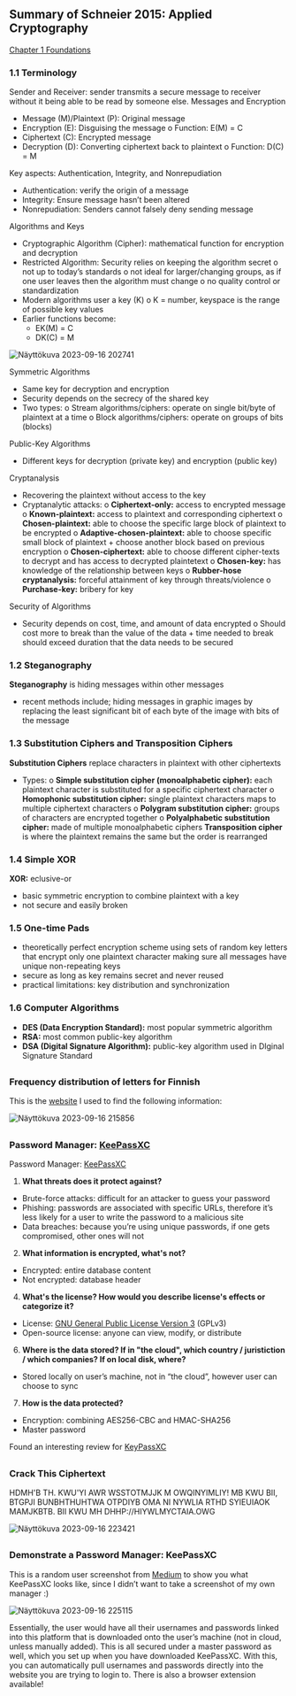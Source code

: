 ## Summary of Schneier 2015: Applied Cryptography

[Chapter 1 Foundations](https://learning.oreilly.com/library/view/applied-cryptography-protocols/9781119096726/08_chap01.html#chap01-sec006)



### 1.1	Terminology
Sender and Receiver: sender transmits a secure message to receiver without it being able to be read by someone else.
Messages and Encryption
-	Message (M)/Plaintext (P): Original message
-	Encryption (E): Disguising the message
o	Function: E(M) = C 
-	Ciphertext (C): Encrypted message
-	Decryption (D): Converting ciphertext back to plaintext
o	Function: D(C) = M

Key aspects: Authentication, Integrity, and Nonrepudiation
-	Authentication: verify the origin of a message
-	Integrity: Ensure message hasn’t been altered
-	Nonrepudiation: Senders cannot falsely deny sending message 

Algorithms and Keys
-	Cryptographic Algorithm (Cipher): mathematical function for encryption and decryption
-	Restricted Algorithm: Security relies on keeping the algorithm secret
o	not up to today’s standards
o	not ideal for larger/changing groups, as if one user leaves then the algorithm must change
o	no quality control or standardization
-	Modern algorithms user a key (K)
o	K = number, keyspace is the range of possible key values
- Earlier functions become:
  - EK(M) = C
  - DK(C) = M 

![Näyttökuva 2023-09-16 202741](https://github.com/marissakirjonen/informationSecurity/assets/142782994/b411cc62-6571-412f-8286-1f82519ffd06)


Symmetric Algorithms
-	Same key for decryption and encryption
-	Security depends on the secrecy of the shared key
-	Two types: 
o	Stream algorithms/ciphers: operate on single bit/byte of plaintext at a time
o	Block algorithms/ciphers: operate on groups of bits (blocks)

Public-Key Algorithms
-	Different keys for decryption (private key) and encryption (public key)

Cryptanalysis
-	Recovering the plaintext without access to the key 
-	Cryptanalytic attacks: 
o	**Ciphertext-only:** access to encrypted message
o	**Known-plaintext:** access to plaintext and corresponding ciphertext
o	**Chosen-plaintext:** able to choose the specific large block of plaintext to be encrypted
o	**Adaptive-chosen-plaintext:** able to choose specific small block of plaintext + choose another block based on previous encryption
o	**Chosen-ciphertext:** able to choose different cipher-texts to decrypt and has access to decrypted plaintetext
o	**Chosen-key:** has knowledge of the relationship between keys
o	**Rubber-hose cryptanalysis:** forceful attainment of key through threats/violence 
o	**Purchase-key:** bribery for key

Security of Algorithms
-	Security depends on cost, time, and amount of data encrypted 
o	Should cost more to break than the value of the data + time needed to break should exceed duration that the data needs to be secured 


### 1.2	Steganography 

**Steganography** is hiding messages within other messages
-	recent methods include; hiding messages in graphic images by replacing the least significant bit of each byte of the image with bits of the message 


### 1.3	Substitution Ciphers and Transposition Ciphers 

**Substitution Ciphers** replace characters in plaintext with other ciphertexts
-	Types: 
o	**Simple substitution cipher (monoalphabetic cipher):** each plaintext character is substituted for a specific ciphertext character
o	**Homophonic substitution cipher:** single plaintext characters maps to multiple ciphertext characters
o	**Polygram substitution cipher:** groups of characters are encrypted together
o	**Polyalphabetic substitution cipher:** made of multiple monoalphabetic ciphers
**Transposition cipher** is where the plaintext remains the same but the order is rearranged 

### 1.4	Simple XOR

**XOR:** eclusive-or
-	basic symmetric encryption to combine plaintext with a key
-	not secure and easily broken

### 1.5	One-time Pads

-	theoretically perfect encryption scheme using sets of random key letters that encrypt only one plaintext character making sure all messages have unique non-repeating keys
-	secure as long as key remains secret and never reused
-	practical limitations: key distribution and synchronization

### 1.6	Computer Algorithms
-	**DES (Data Encryption Standard):** most popular symmetric algorithm 
-	**RSA:** most common public-key algorithm 
-	**DSA (Digital Signature Algorithm):** public-key algorithm used in DIginal Signature Standard
  
##
### Frequency distribution of letters for Finnish

This is the [website](https://www.sttmedia.com/characterfrequency-finnish) I used to find the following information:

![Näyttökuva 2023-09-16 215856](https://github.com/marissakirjonen/informationSecurity/assets/142782994/51802a81-cb4b-4b1e-a0b3-0b3ce277724a)


##
### Password Manager: [KeePassXC](https://keepassxc.org/)


Password Manager: [KeePassXC](https://keepassxc.org/)
1.	**What threats does it protect against?**
- Brute-force attacks: difficult for an attacker to guess your password
- Phishing: passwords are associated with specific URLs, therefore it’s less likely for a user to write the password to a malicious site
- Data breaches: because you’re using unique passwords, if one gets compromised, other ones will not

2.	**What information is encrypted, what's not?**
- Encrypted: entire database content
- Not encrypted: database header

4.	**What's the license? How would you describe license's effects or categorize it?**
- License: [GNU General Public License Version 3]( https://www.gnu.org/licenses/gpl-3.0.en.html) (GPLv3)
- Open-source license: anyone can view, modify, or distribute

6.	**Where is the data stored? If in "the cloud", which country / juristiction / which companies? If on local disk, where?**
- Stored locally on user’s machine, not in “the cloud”, however user can choose to sync

7.	**How is the data protected?**
- Encryption: combining AES256-CBC and HMAC-SHA256 
- Master password

Found an interesting review for [KeyPassXC]( https://keepassxc.org/assets/pdf/KeePassXC-Review-V1-Molotnikov.pdf)

##

### Crack This Ciphertext

HDMH'B TH. KWU'YI AWR WSSTOTMJJK M OWQINYIMLIY! MB KWU BII, BTGPJI BUNBHTHUHTWA OTPDIYB OMA NI NYWLIA RTHD SYIEUIAOK MAMJKBTB. BII KWU MH DHHP://HIYWLMYCTAIA.OWG

![Näyttökuva 2023-09-16 223421](https://github.com/marissakirjonen/informationSecurity/assets/142782994/6a66b7b0-708c-4962-92f0-d56b0e9b0d61)


##

### Demonstrate a Password Manager: KeePassXC

This is a random user screenshot from [Medium]( https://gagarine.medium.com/open-source-password-manager-a-viable-alternative-to-lastpass-and-dashlane-435ad92ff716) to show you what KeePassXC looks like, since I didn’t want to take a screenshot of my own manager :)

![Näyttökuva 2023-09-16 225115](https://github.com/marissakirjonen/informationSecurity/assets/142782994/826d2ffc-5414-4385-b7f3-994367decbf4)


Essentially, the user would have all their usernames and passwords linked into this platform that is downloaded onto the user’s machine (not in cloud, unless manually added). This is all secured under a master password as well, which you set up when you have downloaded KeePassXC. With this, you can automatically pull usernames and passwords directly into the website you are trying to login to. There is also a browser extension available!































